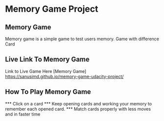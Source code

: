 # Memory Game Project
## Memory Game 
Memory game is  a simple game to test users memory. Game with difference Card 


## Live Link To Memory Game  
Link to Live Game Here [Memory Game] https://sanusimd.github.io/memory-game-udacity-project/ 

## How To Play Memory Game
*** Click on a card
*** Keep opening cards and working your memory to remember each opened card.
*** Match cards properly with less moves and in faster time



